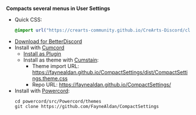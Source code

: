 **Compacts several menus in User Settings**

- Quick CSS:
  ```css
  @import url("https://crearts-community.github.io/CreArts-Discord/clients/crearts.theme.css");
  ```
- [Download for BetterDiscord](https://faynealdan.github.io/CompactSettings/dist/CompactSettings.theme.css)
- Install with [Cumcord](https://cumcord.com/)
  - [Install as Plugin](https://send.cumcord.com/#https://faynealdan.github.io/CompactSettings/dist/)
  - Install as theme with [Cumstain](https://yellowsink.github.io/cc-plugins/#cumstain):
    - Theme import URL: <https://faynealdan.github.io/CompactSettings/dist/CompactSettings.theme.css>
    - Repo URL: <https://faynealdan.github.io/CompactSettings/>
- Install with [Powercord](https://powercord.dev/):
  ```
  cd powercord/src/Powercord/themes
  git clone https://github.com/FayneAldan/CompactSettings
  ```
